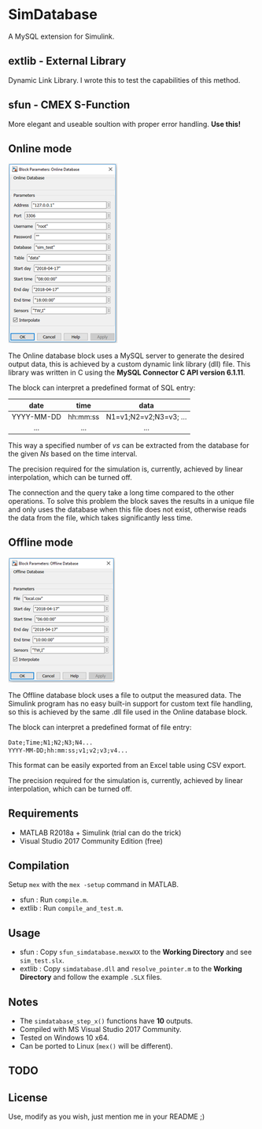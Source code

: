 # SimDatabase
A MySQL extension for Simulink. 

## extlib - External Library
Dynamic Link Library. I wrote this to test the capabilities of this method.

## sfun - CMEX S-Function
More elegant and useable soultion with proper error handling. **Use this!**

## Online mode

![online](imgs/online.png)

The Online database block uses a MySQL server to generate the desired output data, this is achieved by a custom dynamic link library (dll) file. This library was written in C using the **MySQL Connector C API version 6.1.11**.

The block can interpret a predefined format of SQL entry:

| date        | time     | data                 |
|:-----------:|:--------:|:--------------------:|
| YYYY-MM-DD  | hh:mm:ss | N1=v1;N2=v2;N3=v3; … |
| ...  		    |  ...     | ...                  |       

This way a specified number of *vs* can be extracted from the database for the given *Ns* based on the time interval.

The precision required for the simulation is, currently, achieved by linear interpolation, which can be turned off.

The connection and the query take a long time compared to the other operations. To solve this problem the block saves the results in a unique file and only uses the database when this file does not exist, otherwise reads the data from the file, which takes significantly less time.

## Offline mode

![offline](imgs/offline.png)

The Offline database block uses a file to output the measured data. The Simulink program has no easy built-in support for custom text file handling, so this is achieved by the same .dll file used in the Online database block.

The block can interpret a predefined format of file entry:
```
Date;Time;N1;N2;N3;N4...
YYYY-MM-DD;hh:mm:ss;v1;v2;v3;v4...
```
This format can be easily exported from an Excel table using CSV export.

The precision required for the simulation is, currently, achieved by linear interpolation, which can be turned off.

## Requirements
- MATLAB R2018a + Simulink (trial can do the trick)
- Visual Studio 2017 Community Edition (free)

## Compilation
Setup ```mex``` with the ```mex -setup``` command in MATLAB.
- sfun : Run ```compile.m```.
- extlib : Run ```compile_and_test.m```.

## Usage
- sfun : Copy ```sfun_simdatabase.mexwXX``` to the **Working Directory** and see ```sim_test.slx```.
- extlib : Copy ```simdatabase.dll``` and ```resolve_pointer.m``` to the **Working Directory** and follow the example ```.SLX``` files.

## Notes
- The ```simdatabase_step_x()``` functions have **10** outputs.
- Compiled with MS Visual Studio 2017 Community.
- Tested on Windows 10 x64.
- Can be ported to Linux (```mex()``` will be different).

## TODO

## License
Use, modify as you wish, just mention me in your README ;) 
